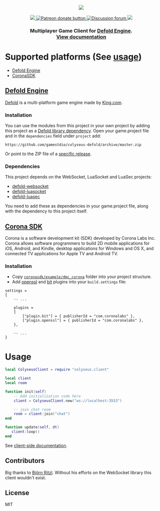 <div align="center">
  <a href="https://github.com/gamestdio/colyseus">
    <img src="https://github.com/gamestdio/colyseus/blob/master/media/header.png?raw=true" />
  </a>
  <br>
  <br>
  <a href="https://npmjs.com/package/colyseus">
    <img src="https://img.shields.io/npm/dm/colyseus.svg">
  </a>
  <a href="https://patreon.com/endel" title="Donate to this project using Patreon">
    <img src="https://img.shields.io/badge/patreon-donate-yellow.svg" alt="Patreon donate button" />
  </a>
  <a href="http://discuss.colyseus.io" title="Discuss on Forum">
    <img src="https://img.shields.io/badge/discuss-on%20forum-brightgreen.svg?style=flat&colorB=b400ff" alt="Discussion forum" />
  </a>
  <a href="https://gitter.im/gamestdio/colyseus">
    <img src="https://badges.gitter.im/gamestdio/colyseus.svg">
  </a>
  <h3>
     Multiplayer Game Client for <a href="https://www.defold.com/">Defold Engine</a>. <br/><a href="http://colyseus.io/docs/">View documentation</a>
  <h3>
</div>

# Supported platforms (See [usage](#usage))

- [Defold Engine](#defold-engine)
- [CoronaSDK](#corona-sdk)

## [Defold Engine](https://www.defold.com/)

[Defold](https://defold.com) is a multi-platform game engine made by [King.com](https://king.com/).

### Installation

You can use the modules from this project in your own project by adding this project as a [Defold library dependency](http://www.defold.com/manuals/libraries/). Open your game.project file and in the `dependencies` field under `project` add:

	https://github.com/gamestdio/colyseus-defold/archive/master.zip

Or point to the ZIP file of a [specific release](https://github.com/gamestdio/colyseus-defold/releases).

### Dependencies

This project depends on the WebSocket, LuaSocket and LuaSec projects:

* [defold-websocket](https://github.com/britzl/defold-websocket/archive/master.zip)
* [defold-luasocket](https://github.com/britzl/defold-luasocket/archive/0.11.zip)
* [defold-luasec](https://github.com/subsoap/defold-luasec/archive/master.zip)

You need to add these as dependencies in your game.project file, along with the dependency to this project itself.

## [Corona SDK](https://coronalabs.com/)

Corona is a software development kit (SDK) developed by Corona Labs Inc. Corona allows software programmers to build 2D mobile applications for iOS, Android, and Kindle, desktop applications for Windows and OS X, and connected TV applications for Apple TV and Android TV.

### Installation

- Copy [`coronasdk/example/dmc_corona`](#d) folder into your project structure.
- Add [openssl](https://docs.coronalabs.com/plugin/openssl/) and [bit](https://docs.coronalabs.com/plugin/bit/) plugins into your `build.settings` file:

```
settings =
{
    -- ...

    plugins =
    {
        ["plugin.bit"] = { publisherId = "com.coronalabs" },
        ["plugin.openssl"] = { publisherId = "com.coronalabs" },
    },

    -- ...
}
```

# Usage

```lua
local ColyseusClient = require "colyseus.client"

local client
local room

function init(self)
    -- Add initialization code here
    client = ColyseusClient.new("ws://localhost:3553")

    -- join chat room
    room = client:join("chat")
end

function update(self, dt)
   client:loop()
end
```

See [client-side documentation](http://colyseus.io/docs/client-overview/).

## Contributors

Big thanks to [Björn Ritzl](https://github.com/britzl). Without his efforts on
the WebSocket library this client wouldn't exist.

## License

MIT
